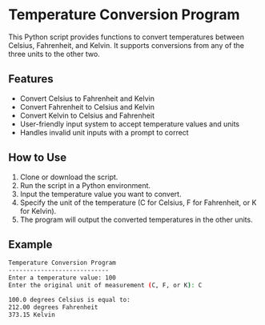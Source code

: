 # Temperature Conversion Program

This Python script provides functions to convert temperatures between Celsius, Fahrenheit, and Kelvin. It supports conversions from any of the three units to the other two.

## Features

- Convert Celsius to Fahrenheit and Kelvin
- Convert Fahrenheit to Celsius and Kelvin
- Convert Kelvin to Celsius and Fahrenheit
- User-friendly input system to accept temperature values and units
- Handles invalid unit inputs with a prompt to correct

## How to Use

1. Clone or download the script.
2. Run the script in a Python environment.
3. Input the temperature value you want to convert.
4. Specify the unit of the temperature (C for Celsius, F for Fahrenheit, or K for Kelvin).
5. The program will output the converted temperatures in the other units.

## Example

```bash
Temperature Conversion Program
----------------------------
Enter a temperature value: 100
Enter the original unit of measurement (C, F, or K): C

100.0 degrees Celsius is equal to:
212.00 degrees Fahrenheit
373.15 Kelvin
